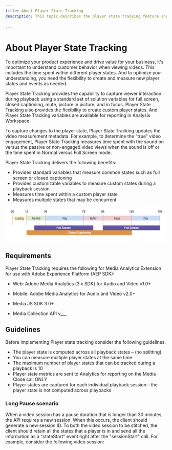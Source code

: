 ```yaml
---
title: About Player State Tracking
description: This topic describes the player state tracking feature including requirements and guidelines for implementing and reporting standard and custom player states.

---
```


# About Player State Tracking

To optimize your product experience and drive value for your business, it's important to understand customer behavior when viewing videos. This includes  the time spent within different player states.  And to optimize your understanding, you need the flexibility to create and measure new player states and events as needed.

Player State Tracking provides the capability to capture viewer interaction during playback using a standard set of solution variables for full screen, closed captioning, mute, picture in picture, and in focus.  Player State Tracking also provides the flexibility to create custom player states.  And Player State Tracking variables are available for reporting in Analysis Workspace.  

To capture changes to the player state, Player State Tracking updates the video measurement metadata. For example, to determine the "true" video engagement, Player State Tracking measures time spent with the sound on versus the passive or non-engaged video views when the sound is off or the time spent in Normal versus Full Screen mode.

Player State Tracking delivers the following benefits:

* Provides standard variables that measure common states such as full screen or closed captioning
* Provides customizable variables to measure custom states during a playback session
* Measures time spent within a custom player state
* Measures multiple states that may be concurrent

![Player state tracking](assets/player_state_tracking.png)

## Requirements

Player State Tracking requires the following for Media Analytics Extension for use with Adobe Experience Platform (AEP SDK):
* Web: Adobe Media Analytics (3.x SDK) for Audio and Video v1.0+
* Mobile: Adobe Media Analytics for Audio and Video v2.0+

* Media JS SDK 3.0+
* Media Collection API v___

## Guidelines

Before implementing Player state tracking consider the following guidelines.

* The player state is computed across all playback states – (no splitting)
* You can measure multiple player states at the same time
* The maximum number of player states that can be tracked during a playback is 10 
* Player state metrics are sent to Analytics for reporting on the Media Close call ONLY
* Player states are captured for each individual playback session—the player state is not computed across playbacks 


### Long Pause scenario
When a video session has a pause duration that is longer than 30 minutes, the API requires a new session. When this occurs,  the client should generate a new session ID. To both the video session to be stitched, the client should retain all the states that a player is in and send all the information as a "stateStart" event right after the "sessionStart" call. For example, consider the following video session:
